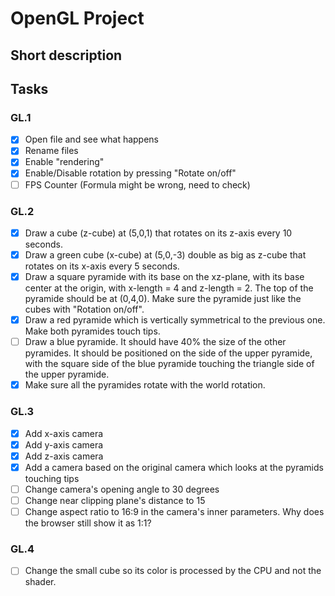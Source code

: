 # OpenGL Project

## Short description

## Tasks
### GL.1
- [x] Open file and see what happens
- [x] Rename files
- [x] Enable "rendering"
- [x] Enable/Disable rotation by pressing "Rotate on/off"
- [ ] FPS Counter (Formula might be wrong, need to check)

### GL.2
- [x] Draw a cube (z-cube) at (5,0,1) that rotates on its z-axis every 10 seconds.
- [x] Draw a green cube (x-cube) at (5,0,-3) double as big as z-cube that rotates
      on its x-axis every 5 seconds.
- [x] Draw a square pyramide with its base on the xz-plane, with its base center
      at the origin, with x-length = 4 and z-length = 2. The top of the pyramide
      should be at (0,4,0). Make sure the pyramide just like the cubes with "Rotation on/off".
- [x] Draw a red pyramide which is vertically symmetrical to the previous one.
      Make both pyramides touch tips.
- [ ] Draw a blue pyramide. It should have 40% the size of the other pyramides.
      It should be positioned on the side of the upper pyramide, with the square side 
      of the blue pyramide touching the triangle side of the upper pyramide.
- [x] Make sure all the pyramides rotate with the world rotation.

### GL.3
- [x] Add x-axis camera
- [x] Add y-axis camera
- [x] Add z-axis camera
- [x] Add a camera based on the original camera which looks at the pyramids touching tips
- [ ] Change camera's opening angle to 30 degrees
- [ ] Change near clipping plane's distance to 15
- [ ] Change aspect ratio to 16:9 in the camera's inner parameters. Why does the browser still show it as 1:1?

### GL.4
- [ ] Change the small cube so its color is processed by the CPU and not the shader.
